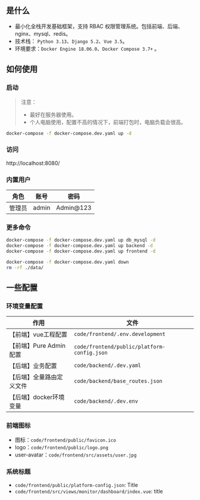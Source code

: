 ## 是什么

- 最小化全栈开发基础框架，支持 RBAC 权限管理系统。包括前端、后端、nginx、mysql、redis。
- 技术栈： `Python 3.13`、`Django 5.2`、`Vue 3.5`。
- 环境要求：`Docker Engine 18.06.0`、`Docker Compose 3.7+` 。

## 如何使用

### 启动

> 注意：
>
> - 最好在服务器使用。
> - 个人电脑使用，配置不高的情况下，前端打包时，电脑负载会很高。

```bash
docker-compose -f docker-compose.dev.yaml up -d
```

### 访问

http://localhost:8080/

### 内置用户

| 角色 | 账号 | 密码 |
| ---- | ---- | ---- |
| 管理员 | admin | Admin@123 |

### 更多命令

```bash
docker-compose -f docker-compose.dev.yaml up db_mysql -d
docker-compose -f docker-compose.dev.yaml up backend -d
docker-compose -f docker-compose.dev.yaml up frontend -d

docker-compose -f docker-compose.dev.yaml down
rm -rf ./data/
```

## 一些配置

### 环境变量配置

| 作用 | 文件 |
| ---- | ---- |
| 【前端】vue工程配置 | `code/frontend/.env.development` |
| 【前端】Pure Admin配置 | `code/frontend/public/platform-config.json` |
| 【后端】业务配置 | `code/backend/.dev.yaml` |
| 【后端】全量路由定义文件 | `code/backend/base_routes.json` |
| 【后端】docker环境变量 | `code/backend/.dev.env` |

### 前端图标

- 图标：`code/frontend/public/favicon.ico`
- logo：`code/frontend/public/logo.png`
- user-avatar：`code/frontend/src/assets/user.jpg`

### 系统标题

- `code/frontend/public/platform-config.json`: Title
- `code/frontend/src/views/monitor/dashboard/index.vue`: title